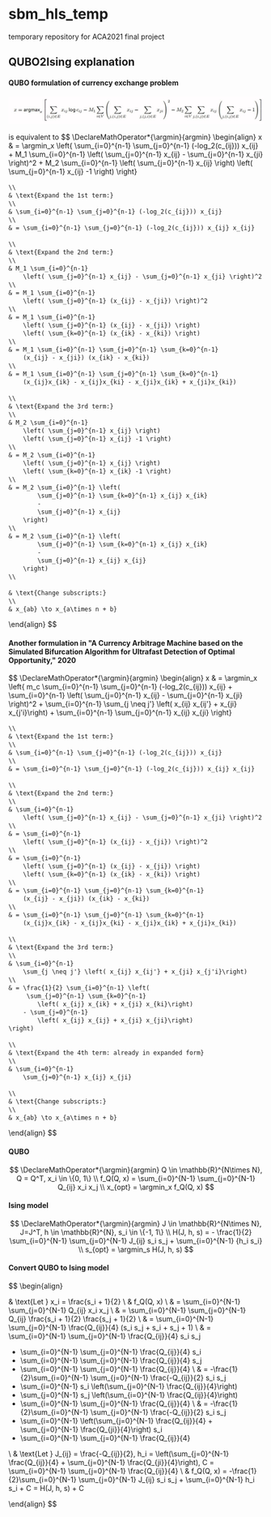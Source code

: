 # sbm_hls_temp
temporary repository for ACA2021 final project

## QUBO2Ising explanation

#### QUBO formulation of currency exchange problem

![](img/QUBO_form.png)

is equivalent to
$$
\DeclareMathOperator*{\argmin}{argmin}
\begin{align}
    x & = \argmin_x \left\{
        \sum_{i=0}^{n-1} \sum_{j=0}^{n-1} (-log_2(c_{ij})) x_{ij}
      	+ M_1 \sum_{i=0}^{n-1}
        	\left( \sum_{j=0}^{n-1} x_{ij} - \sum_{j=0}^{n-1} x_{ji} \right)^2
      	+ M_2 \sum_{i=0}^{n-1}
      		\left( \sum_{j=0}^{n-1} x_{ij} \right)
      		\left( \sum_{j=0}^{n-1} x_{ij} -1 \right)
    \right\}
    
	\\
	& \text{Expand the 1st term:}
    \\
    & \sum_{i=0}^{n-1} \sum_{j=0}^{n-1} (-log_2(c_{ij})) x_{ij}
    \\
    & = \sum_{i=0}^{n-1} \sum_{j=0}^{n-1} (-log_2(c_{ij})) x_{ij} x_{ij}
    
	\\
	& \text{Expand the 2nd term:}
	\\
    & M_1 \sum_{i=0}^{n-1}
    	\left( \sum_{j=0}^{n-1} x_{ij} - \sum_{j=0}^{n-1} x_{ji} \right)^2
    \\
    & = M_1 \sum_{i=0}^{n-1}
	    \left( \sum_{j=0}^{n-1} (x_{ij} - x_{ji}) \right)^2
    \\
    & = M_1 \sum_{i=0}^{n-1}
	    \left( \sum_{j=0}^{n-1} (x_{ij} - x_{ji}) \right)
	    \left( \sum_{k=0}^{n-1} (x_{ik} - x_{ki}) \right)
    \\
    & = M_1 \sum_{i=0}^{n-1} \sum_{j=0}^{n-1} \sum_{k=0}^{n-1}
		(x_{ij} - x_{ji}) (x_{ik} - x_{ki})
    \\
    & = M_1 \sum_{i=0}^{n-1} \sum_{j=0}^{n-1} \sum_{k=0}^{n-1}
		(x_{ij}x_{ik} - x_{ij}x_{ki} - x_{ji}x_{ik} + x_{ji}x_{ki})
	
	\\
	& \text{Expand the 3rd term:}
	\\
    & M_2 \sum_{i=0}^{n-1}
        \left( \sum_{j=0}^{n-1} x_{ij} \right)
        \left( \sum_{j=0}^{n-1} x_{ij} -1 \right)
    \\
    & = M_2 \sum_{i=0}^{n-1}
        \left( \sum_{j=0}^{n-1} x_{ij} \right)
        \left( \sum_{k=0}^{n-1} x_{ik} -1 \right)
    \\
    & = M_2 \sum_{i=0}^{n-1} \left(
            \sum_{j=0}^{n-1} \sum_{k=0}^{n-1} x_{ij} x_{ik}
            -
            \sum_{j=0}^{n-1} x_{ij}
        \right)
    \\
    & = M_2 \sum_{i=0}^{n-1} \left(
            \sum_{j=0}^{n-1} \sum_{k=0}^{n-1} x_{ij} x_{ik}
            -
            \sum_{j=0}^{n-1} x_{ij} x_{ij}
        \right)
    \\
    
    & \text{Change subscripts:}
    \\
    & x_{ab} \to x_{a\times n + b}
\end{align}
$$

<div style="page-break-after: always; break-after: page;"></div>

#### Another formulation in "A Currency Arbitrage Machine based on the Simulated Bifurcation Algorithm for Ultrafast Detection of Optimal Opportunity," 2020

$$
\DeclareMathOperator*{\argmin}{argmin}
\begin{align}
	x & = \argmin_x \left\{
        m_c \sum_{i=0}^{n-1} \sum_{j=0}^{n-1} (-log_2(c_{ij})) x_{ij}
      	+ \sum_{i=0}^{n-1}
        	\left( \sum_{j=0}^{n-1} x_{ij} - \sum_{j=0}^{n-1} x_{ji} \right)^2
      	+ \sum_{i=0}^{n-1}
      		\sum_{j \neq j'} \left( x_{ij} x_{ij'} + x_{ji} x_{j'i}\right)
      	+ \sum_{i=0}^{n-1}
      		\sum_{j=0}^{n-1} x_{ij} x_{ji}
    \right\}
    
	\\
	& \text{Expand the 1st term:}
    \\
    & \sum_{i=0}^{n-1} \sum_{j=0}^{n-1} (-log_2(c_{ij})) x_{ij}
    \\
    & = \sum_{i=0}^{n-1} \sum_{j=0}^{n-1} (-log_2(c_{ij})) x_{ij} x_{ij}
    
    \\
	& \text{Expand the 2nd term:}
	\\
    & \sum_{i=0}^{n-1}
    	\left( \sum_{j=0}^{n-1} x_{ij} - \sum_{j=0}^{n-1} x_{ji} \right)^2
    \\
    & = \sum_{i=0}^{n-1}
	    \left( \sum_{j=0}^{n-1} (x_{ij} - x_{ji}) \right)^2
    \\
    & = \sum_{i=0}^{n-1}
	    \left( \sum_{j=0}^{n-1} (x_{ij} - x_{ji}) \right)
	    \left( \sum_{k=0}^{n-1} (x_{ik} - x_{ki}) \right)
    \\
    & = \sum_{i=0}^{n-1} \sum_{j=0}^{n-1} \sum_{k=0}^{n-1}
		(x_{ij} - x_{ji}) (x_{ik} - x_{ki})
    \\
    & = \sum_{i=0}^{n-1} \sum_{j=0}^{n-1} \sum_{k=0}^{n-1}
		(x_{ij}x_{ik} - x_{ij}x_{ki} - x_{ji}x_{ik} + x_{ji}x_{ki})
    
    \\
	& \text{Expand the 3rd term:}
	\\
    & \sum_{i=0}^{n-1}
    	\sum_{j \neq j'} \left( x_{ij} x_{ij'} + x_{ji} x_{j'i}\right)
    \\
    & = \frac{1}{2} \sum_{i=0}^{n-1} \left(
	     \sum_{j=0}^{n-1} \sum_{k=0}^{n-1}
	    	\left( x_{ij} x_{ik} + x_{ji} x_{ki}\right)
	    - \sum_{j=0}^{n-1}
	    	\left( x_{ij} x_{ij} + x_{ji} x_{ji}\right)
    \right)
    
    \\
	& \text{Expand the 4th term: already in expanded form}
	\\
    & \sum_{i=0}^{n-1}
    	\sum_{j=0}^{n-1} x_{ij} x_{ji}
    
    \\
    & \text{Change subscripts:}
    \\
    & x_{ab} \to x_{a\times n + b}
\end{align}
$$

<div style="page-break-after: always; break-after: page;"></div>

#### QUBO

$$
\DeclareMathOperator*{\argmin}{argmin}
Q \in \mathbb{R}^{N\times N}, Q = Q^T, x_i \in \{0, 1\}
\\
f_Q(Q, x) = \sum_{i=0}^{N-1} \sum_{j=0}^{N-1} Q_{ij} x_i x_j
\\
x_{opt} = \argmin_x f_Q(Q, x)
$$

#### Ising model

$$
\DeclareMathOperator*{\argmin}{argmin}
J \in \mathbb{R}^{N\times N}, J=J^T, h \in \mathbb{R}^{N}, s_i \in \{-1, 1\}
\\
H(J, h, s) = - \frac{1}{2} \sum_{i=0}^{N-1} \sum_{j=0}^{N-1} J_{ij} s_i s_j + \sum_{i=0}^{N-1} {h_i s_i}
\\
s_{opt} = \argmin_s H(J, h, s)
$$

#### Convert QUBO to Ising model

$$
\begin{align}

& \text{Let } x_i = \frac{s_i + 1}{2}
\\
& f_Q(Q, x)
\\
& = \sum_{i=0}^{N-1} \sum_{j=0}^{N-1} Q_{ij} x_i x_j
\\
& = \sum_{i=0}^{N-1} \sum_{j=0}^{N-1} Q_{ij} \frac{s_i + 1}{2} \frac{s_j + 1}{2}
\\
& = \sum_{i=0}^{N-1} \sum_{j=0}^{N-1} \frac{Q_{ij}}{4} (s_i s_j + s_i + s_j + 1)
\\
& = \sum_{i=0}^{N-1} \sum_{j=0}^{N-1} \frac{Q_{ij}}{4} s_i s_j
+ \sum_{i=0}^{N-1} \sum_{j=0}^{N-1} \frac{Q_{ij}}{4} s_i
+ \sum_{i=0}^{N-1} \sum_{j=0}^{N-1} \frac{Q_{ij}}{4} s_j
+ \sum_{i=0}^{N-1} \sum_{j=0}^{N-1} \frac{Q_{ij}}{4}
\\
& = -\frac{1}{2}\sum_{i=0}^{N-1} \sum_{j=0}^{N-1} \frac{-Q_{ij}}{2} s_i s_j
+ \sum_{i=0}^{N-1} s_i \left(\sum_{j=0}^{N-1} \frac{Q_{ij}}{4}\right)
+ \sum_{j=0}^{N-1} s_j \left(\sum_{i=0}^{N-1} \frac{Q_{ij}}{4}\right)
+ \sum_{i=0}^{N-1} \sum_{j=0}^{N-1} \frac{Q_{ij}}{4}
\\
& = -\frac{1}{2}\sum_{i=0}^{N-1} \sum_{j=0}^{N-1} \frac{-Q_{ij}}{2} s_i s_j
+ \sum_{i=0}^{N-1} \left(\sum_{j=0}^{N-1} \frac{Q_{ij}}{4} + \sum_{j=0}^{N-1} \frac{Q_{ji}}{4}\right) s_i
+ \sum_{i=0}^{N-1} \sum_{j=0}^{N-1} \frac{Q_{ij}}{4}

\\
& \text{Let } J_{ij} = \frac{-Q_{ij}}{2},
h_i = \left(\sum_{j=0}^{N-1} \frac{Q_{ij}}{4} + \sum_{j=0}^{N-1} \frac{Q_{ji}}{4}\right),
C = \sum_{i=0}^{N-1} \sum_{j=0}^{N-1} \frac{Q_{ij}}{4}
\\
& f_Q(Q, x) = -\frac{1}{2}\sum_{i=0}^{N-1} \sum_{j=0}^{N-1} J_{ij} s_i s_j + \sum_{i=0}^{N-1} h_i s_i + C
= H(J, h, s) + C

\end{align}
$$

